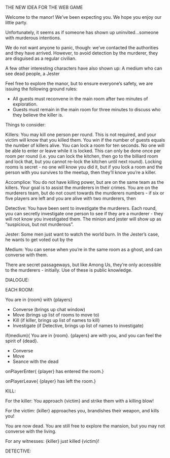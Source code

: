 THE NEW IDEA FOR THE WEB GAME

Welcome to the manor! We’ve been expecting you. We hope you enjoy our little party.

Unfortunately, it seems as if someone has shown up uninvited…someone with murderous intentions.

We do not want anyone to panic, though: we’ve contacted the authorities and they have arrived. However, to avoid detection by the murderer, they are disguised as a regular civilian.

A few other interesting characters have also shown up: A medium who can see dead people, a Jester

Feel free to explore the manor, but to ensure everyone’s safety, we are issuing the following ground rules:

- All guests must reconvene in the main room after two minutes of exploration.
- Guests must remain in the main room for three minutes to discuss who they believe the killer is.

Things to consider:

Killers: You may kill one person per round. This is not required, and your victim will know that you killed them.
You win if the number of guests equals the number of killers alive. 
You can lock a room for ten seconds. No one will be able to enter or leave while it is locked. This can only be done once per room per round (i.e. you can lock the kitchen, then go to the billiard room and lock that, but you cannot re-lock the kitchen until next round).
Locking rooms is secret - no one will know you did it, but if you lock a room and the person with you survives to the meetup, then they’ll know you’re a killer.

Accomplice: You do not have killing power, but are on the same team as the killers. Your goal is to assist the murderers in their crimes.
You are on the murderers team, but do not count towards the murderers numbers - if six or five players are left and you are alive with two murderers, then

Detective: You have been sent to investigate the murderers. Each round, you can secretly investigate one person to see if they are a murderer - they will not know you investigated them.
The minion and jester will show up as “suspicious, but not murderous”.

Jester: Some men just want to watch the world burn. In the Jester’s case, he wants to get voted out by the 

Medium: You can sense when you’re in the same room as a ghost, and can converse with them. 

There are secret passageways, but like Among Us, they’re only accessible to the murderers - initially. Use of these is public knowledge.

DIALOGUE:

EACH ROOM:

You are in {room} with {players}

- Converse (brings up chat window)
- Move (brings up list of rooms to move to)
- Kill (if killer, brings up list of names to kill)
- Investigate (if Detective, brings up list of names to investigate)

if(medium){
You are in {room}. {players} are with you, and you can feel the spirit of {dead}.

- Converse
- Move
- Seance with the dead


onPlayerEnter{
{player} has entered the room.}

onPlayerLeave{
{player} has left the room.}

KILL:

For the killer:
You approach {victim} and strike them with a killing blow!

For the victim:
{killer} approaches you, brandishes their weapon, and kills you!

You are now dead. You are still free to explore the mansion, but you may not converse with the living.

For any witnesses:
{killer} just killed {victim}!

DETECTIVE:

